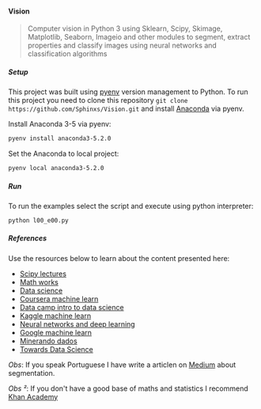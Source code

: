 #### Vision

> Computer vision in Python 3 using Sklearn, Scipy, Skimage, Matplotlib, Seaborn, Imageio and other modules to segment, extract properties and classify images using neural networks and classification algorithms

##### Setup

This project was built using [pyenv](https://github.com/pyenv/pyenv#installation) version management to Python. To run this project you need to clone this repository `git clone https://github.com/Sphinxs/Vision.git` and install [Anaconda](https://www.anaconda.com/) via pyenv.

Install Anaconda 3-5 via pyenv:

```zsh
pyenv install anaconda3-5.2.0
```

Set the Anaconda to local project:

```zsh
pyenv local anaconda3-5.2.0
```

##### Run

To run the examples select the script and execute using python interpreter:

```zsh
python l00_e00.py
```

##### References

Use the resources below to learn about the content presented here:

- [Scipy lectures](http://www.scipy-lectures.org/)
- [Math works](https://www.mathworks.com/)
- [Data science](https://datascience.stackexchange.com/)
- [Coursera machine learn](https://pt.coursera.org/learn/machine-learning)
- [Data camp intro to data science](https://www.datacamp.com/courses/intro-to-python-for-data-science)
- [Kaggle machine learn](https://www.kaggle.com/learn/machine-learning)
- [Neural networks and deep learning](http://neuralnetworksanddeeplearning.com/)
- [Google machine learn](https://developers.google.com/machine-learning)
- [Minerando dados](http://minerandodados.com.br/)
- [Towards Data Science](https://towardsdatascience.com/)

_Obs_: If you speak Portuguese I have write a articlen on [Medium](https://medium.com/@sphinxs/image-segmentation-8ea2d0d18240?source=user_profile---------2------------------) about segmentation.

_Obs ²_: If you don't have a good base of maths and statistics I recommend [Khan Academy](https://www.khanacademy.org/)
